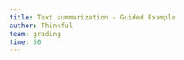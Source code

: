 ```yaml
---
title: Text summarization - Guided Example
author: Thinkful
team: grading
time: 60
---
```


<jupyter notebook-name="6.4.3 Summarizing Text- Guided Example" course-code="DSBC" />
